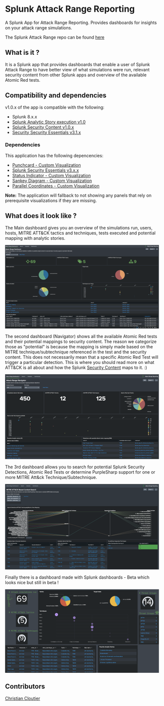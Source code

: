 # Splunk Attack Range Reporting
A Splunk App for Attack Range Reporting. Provides dashboards for insights on your attack range simulations. 

The Splunk Attack Range repo can be found [here](https://github.com/splunk/attack_range)

## What is it ?
It is a Splunk app that provides dashboards that enable a user of Splunk Attack Range to have better view of what simulations were run, relevant security content from other Splunk apps and overview of the available Atomic Red tests.

## Compatibility and dependencies
v1.0.x of the app is compatible with the following:

+ Splunk 8.x.x
+ [Splunk Analytic Story execution v1.0](https://github.com/splunk/analytic_story_execution)
+ [Splunk Security Content v1.0.x](https://splunkbase.splunk.com/app/3449/)
+ [Security Security Essentials v3.1.x](https://splunkbase.splunk.com/app/3435/)

### Dependencies
This application has the following depencencies:

+ [Punchcard - Custom Visualization](https://splunkbase.splunk.com/app/3129/)
+ [Splunk Security Essentials v3.x.x](https://splunkbase.splunk.com/app/3435/)
+ [Status Indicator - Custom Visualization](https://splunkbase.splunk.com/app/3119/)
+ [Sankey Diagram - Custom Visualization](https://splunkbase.splunk.com/app/3112/)
+ [Parallel Coordinates - Custom Visualization](https://splunkbase.splunk.com/app/3137)

**Note:** The application will fallback to not showing any panels that rely on prerequisite visualizations if they are missing.

## What does it look like ?

The Main dashboard gives you an overview of the simulations run, users, hosts, MITRE ATT&CK tactics and techniques, tests executed and potential mapping with analytic stories. 

![Main Dashboard](appserver/static/docs/img/ar_main_dashboardv1.0.png?raw=true "Main Dashboard")

The second dashboard (Navigator) shows all the available Atomic Red tests and their potential mappings to security content.  The reason we categorize those as "potential" is because the mapping is simply made based on the MITRE technique/subtechnique referenced in the test and the security content. This does not necessarily mean that a specific Atomic Red Test will trigger a particular detection.   This is where you should read more on what ATT&CK is all about and how the Splunk [Security Content](https://research.splunk.com) maps to it.  :)

![Navigator](appserver/static/docs/img/ar_navigator_dashboardv1.0.png?raw=true "Navigator")

The 3rd dashboard allows you to search for potential Splunk Security Detections, Atomic Red Tests or determine PurpleSharp support for one or more MITRE Att&ck Technique/Subtechnique.

![MITRE Content Based Search](appserver/static/docs/img/ar_mitre_content_search_dashboard.png?raw=true "Content Search")

Finally there is a dashboard made with Splunk dashboards - Beta which looks nice but still in beta !

![Main - Beta](appserver/static/docs/img/ar_dashboards_beta_preview.png?raw=true "Main-Beta")

## Contributors
[Christian Cloutier](https://github.com/ccl0utier)